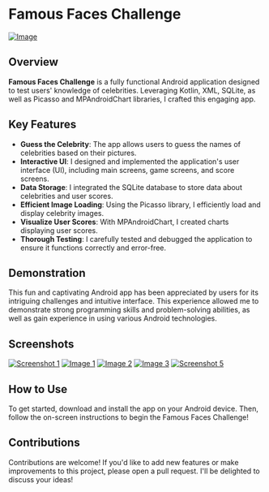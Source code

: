 # Famous Faces Challenge

[![Image](https://i.ibb.co/PWsg5G1/icon-star.png)](https://imgbb.com/)




## Overview

**Famous Faces Challenge** is a fully functional Android application designed to test users' knowledge of celebrities. Leveraging Kotlin, XML, SQLite, as well as Picasso and MPAndroidChart libraries, I crafted this engaging app.

## Key Features

- **Guess the Celebrity**: The app allows users to guess the names of celebrities based on their pictures.
- **Interactive UI**: I designed and implemented the application's user interface (UI), including main screens, game screens, and score screens.
- **Data Storage**: I integrated the SQLite database to store data about celebrities and user scores.
- **Efficient Image Loading**: Using the Picasso library, I efficiently load and display celebrity images.
- **Visualize User Scores**: With MPAndroidChart, I created charts displaying user scores.
- **Thorough Testing**: I carefully tested and debugged the application to ensure it functions correctly and error-free.

## Demonstration

This fun and captivating Android app has been appreciated by users for its intriguing challenges and intuitive interface. This experience allowed me to demonstrate strong programming skills and problem-solving abilities, as well as gain experience in using various Android technologies.

## Screenshots
[![Screenshot 1](https://i.ibb.co/pZN6jWf/img1.jpg)](https://ibb.co/P4JsGTc) [![Image 1](https://i.ibb.co/RHNkQ3v/image1.jpg)](https://ibb.co/RHNkQ3v) [![Image 2](https://i.ibb.co/hWtxPGJ/image2.jpg)](https://ibb.co/hWtxPGJ) [![Image 3](https://i.ibb.co/16Xr7ZT/image3.jpg)](https://ibb.co/16Xr7ZT) [![Screenshot 5](https://i.ibb.co/R32JZz8/img5.jpg)](https://ibb.co/GW7rBcm)






## How to Use

To get started, download and install the app on your Android device. Then, follow the on-screen instructions to begin the Famous Faces Challenge!

## Contributions

Contributions are welcome! If you'd like to add new features or make improvements to this project, please open a pull request. I'll be delighted to discuss your ideas!
